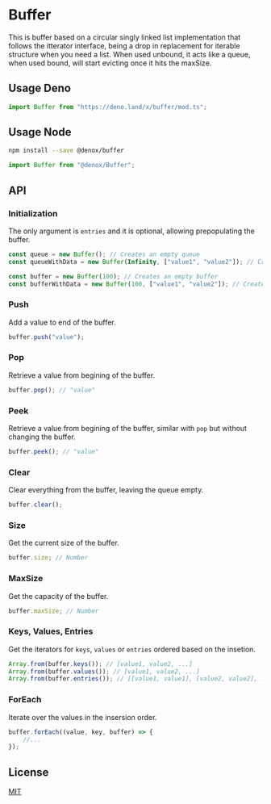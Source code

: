 # Buffer

This is buffer based on a circular singly linked list implementation that follows the itterator interface, being a drop in replacement for iterable structure when you need a list. When used unbound, it acts like a queue, when used bound, will start evicting once it hits the maxSize.

## Usage Deno

```ts
import Buffer from "https://deno.land/x/buffer/mod.ts";
```

## Usage Node

```bash
npm install --save @denox/buffer
```

```js
import Buffer from "@denox/Buffer";
```

## API

### Initialization

The only argument is `entries` and it is optional, allowing prepopulating the buffer.

```js
const queue = new Buffer(); // Creates an empty queue
const queueWithData = new Buffer(Infinity, ["value1", "value2"]); // Creates a queue with 2 entries

const buffer = new Buffer(100); // Creates an empty buffer
const bufferWithData = new Buffer(100, ["value1", "value2"]); // Creates a buffer with 2 entries
```

### Push

Add a value to end of the buffer.

```js
buffer.push("value");
```

### Pop

Retrieve a value from begining of the buffer.

```js
buffer.pop(); // "value"
```

### Peek

Retrieve a value from begining of the buffer, similar with `pop` but without changing the buffer.

```js
buffer.peek(); // "value"
```

### Clear

Clear everything from the buffer, leaving the queue empty.

```js
buffer.clear();
```

### Size

Get the current size of the buffer.

```js
buffer.size; // Number
```

### MaxSize

Get the capacity of the buffer.

```js
buffer.maxSize; // Number
```

### Keys, Values, Entries

Get the iterators for `keys`, `values` or `entries` ordered based on the insetion.

```js
Array.from(buffer.keys()); // [value1, value2, ...]
Array.from(buffer.values()); // [value1, value2, ...]
Array.from(buffer.entries()); // [[value1, value1], [value2, value2], ...]
```

### ForEach

Iterate over the values in the insersion order.

```js
buffer.forEach((value, key, buffer) => {
	//...
});
```

## License

[MIT](LICENSE)

